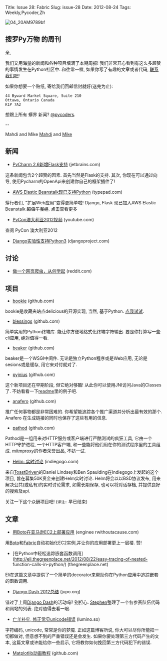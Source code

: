 Title: Issue 28: Fabric
Slug: issue-28
Date: 2012-08-24
Tags: Weekly,Pycoder,Zh

![04_20AM9789bf](https://gallery.mailchimp.com/9735795484d2e4c204da82a29/images/Image_202014_01_22_20at_2010.45.04_20AM9789bf.png)

##  搜罗Py万物 的周刊

亲,

我们又用海量的新闻和各种项目填满了本期周报!
我们非常开心看到有这么多超赞的事情发生在Python社区中.
和往常一样, 如果你写了有趣的文章或者代码, [联系我们吧](admin@pycoders.com)!

如果你想要一个贴纸, 寄给我们回邮信封就好(送完为止):

    44 Byward Market Square, Suite 210
    Ottawa, Ontario Canada
    K1P 7A2


想跟上所有 蠎界 新闻? [@pycoders](http://twitter.com/pycoders).

--

Mahdi and Mike
[Mahdi](https://twitter.com/#!/myusuf3) and [Mike](https://twitter.com/#!/mgrouchy)


## 新闻

- [PyCharm 2.6新增Flask支持](http://blog.jetbrains.com/pycharm/2012/08/flask-in-pycharm-26-eap/) (jetbrains.com)

这条新闻包含2个超赞的因素. 首先当然是Flask的支持. 其次, 你现在可以通过向导, 使用Pycharm的OpenApi来创建你自己的框架插件了!


- [AWS Elastic Beanstalk现已支持Python](http://aws.typepad.com/aws/2012/08/announcing-aws-elastic-beanstalk-support-for-python-and-seamless-database-integration.html) (typepad.com)

蟒行者们, "扩展Web应用"变得更简单啦! Django, Flask 现已加入AWS Elastic Beanstalk <del>超值午餐组</del>. 点击查看更多


- [PyCon澳大利亚2012视频](http://www.youtube.com/pyconau) (youtube.com)

查阅 PyCon 澳大利亚2012


- [Django实验性支持Python3](https://www.djangoproject.com/weblog/2012/aug/19/experimental-python-3-support/) (djangoproject.com)


## 讨论

- [做一个网页爬虫，从何学起](http://www.reddit.com/r/Python/comments/yfe5u/ask_rpython_making_a_web_bot_where_do_i_start/) (reddit.com)


## 项目

- [bookie](https://github.com/mitechie/bookie) (github.com)

bookie是收藏夹站点delicious的开源实现, 当然, 基于Python. [点我试试](https://bmark.us/).


- [blessings](https://github.com/erikrose/blessings) (github.com)

简单实用的Python终端库. 能让你方便地格式化终端字符输出. 要是你打算写一些cli应用, 绝对值得一看.


- [beaker](https://github.com/bbangert/beaker) (github.com)

beaker是一个WSGI中间件. 无论是独立Python程序或是Web应用, 无论是sesions或是缓存, 用它来对付就对了.


- [pyjnius](https://github.com/kivy/pyjnius) (github.com)

这个新项目还在早期阶段, 但它绝对够酷! 从此你可以使用JNI访问Java的Classes了.
不妨看看一下[readme](http://github.com/kivy/pyjnius#pyjnius)里的例子吧.


- [anafero](https://github.com/eldarion/anafero) (github.com)

推广任何事物都是非常困难的. 你希望能追踪各个推广渠道并分析出最有效的那个.
Anafero 在生成链接的同时也保存了这些有用的信息.


- [pathod](https://github.com/cortesi/pathod) (github.com)

Pathod是一组用来对HTTP服务或客户端进行严酷测试的疯狂工具, 它由一个HTTP守护进程, 一个HTTP客户端, 和一些能将他们用在你的测试程序里的工具组成.
[mitmproxy](http://mitmproxy.org/)的作者荣誉出品, 不妨一试.


- [Helm: 实时讨论](http://www.indiegogo.com/helm) (indiegogo.com)

来自[ToastDriven](http://toastdriven.com/)的Daniel Lindsey和Ben Spaulding在Indiegogo上发起的这个项目, 旨在募集50K资金来创建Helm实时讨论.
Helm将会以以BSD协议发布, 用来解决公共(或私有)的实时讨论需求, 如需长期保存, 也可以将对话存档, 并提供良好的搜索及api.

关注一下这个众酬项目吧! (`译注:` 早已结束)


## 文章

- [用Boto在亚马逊EC2上部署应用](http://engineerwithoutacause.com/amazon-ec2-deployment-with-boto.html) (enginee
rwithoutacause.com)

用[Boto](https://github.com/boto/boto)和[Fabric](http://fabfile.org/)自动初始化EC2实例,并让你的应用部署更上一层楼. 赞!


- [在Python中轻松追踪嵌套函数调用](http://eli.thegreenplace.net/2012/08/22/easy-tracing-of-nested-
function-calls-in-python/) (thegreenplace.net)

Eli在这篇文章中提供了一个简单的decorator来帮助你在Python应用中追踪嵌套的函数调用.


- [Django Dash 2012总结](http://blog.jupo.org/2012/08/21/django-dash-2012-round-up/) (jupo.org)

错过了上周[Django Dash](http://www.djangodash.com/)的活动吗?
别担心. [Stephen](https://github.com/stephenmcd)整理了一个各参赛队伍代码和网站的列表.
绝对值得去看一眼.


- [亡羊补牢, 修正常见unicode错误](http://blog.lumino.so/2012/08/20/fix-unicode-mistakes-with-python/) (lumino.so)

字符编码, unicode, 常常是你的梦魇. 正如这篇博客所说, 你大可以尽你所能把一切都做对, 但意想不到的严重错误还是会发生. 如果你要处理第三方代码产生的文本, 这篇文章或许能给你一些启示, 它将教你如何挽回第三方代码犯下的错误.


- [Matplotlib动画教程](http://jakevdp.github.com/blog/2012/08/18/matplotlib-animation-tutorial/) (github.com)
